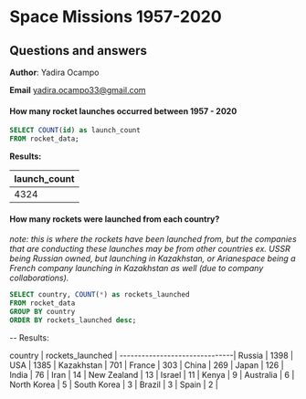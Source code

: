 # Space Missions 1957-2020
## Questions and answers

**Author**: Yadira Ocampo

**Email** yadira.ocampo33@gmail.com


#### How many rocket launches occurred between 1957 - 2020

````sql
SELECT COUNT(id) as launch_count
FROM rocket_data;
````

**Results:**

launch_count |
-------------|
4324 |

#### How many rockets were launched from each country?

*note: this is where the rockets have been launched from, but the companies that are conducting these launches may be from other countries ex. USSR being Russian owned, but launching in Kazakhstan, or Arianespace being a French company launching in Kazakhstan as well (due to company collaborations).* 

```sql
SELECT country, COUNT(*) as rockets_launched
FROM rocket_data
GROUP BY country
ORDER BY rockets_launched desc;
```

--  Results:

country 	  | rockets_launched |
-------------------------------|
Russia		  |             1398 |
USA		      |             1385 |
Kazakhstan 	|              701 |
France		  |              303 |
China		    |              269 |
Japan		    |              126 |
India	    	|               76 |
Iran		    |               14 |
New Zealand	|               13 |
Israel		  |               11 |
Kenya		    |                9 |
Australia	  |                6 |
North Korea	|                5 | 
South Korea	|                3 | 
Brazil		  |                3 |
Spain		    |                2 | 

